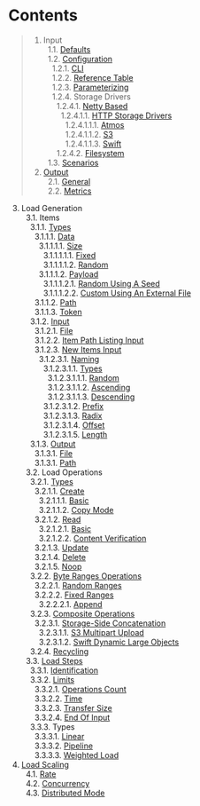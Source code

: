 # Contents

>
> 1. Input<br/>
> &nbsp;&nbsp;1.1. [Defaults](defaults)<br/>
> &nbsp;&nbsp;1.2. [Configuration](../input/configuration)<br/>
> &nbsp;&nbsp;&nbsp;&nbsp;1.2.1. [CLI](../input/configuration#11-cli)<br/>
> &nbsp;&nbsp;&nbsp;&nbsp;1.2.2. [Reference Table](../input/configuration#12-reference-table)<br/>
> &nbsp;&nbsp;&nbsp;&nbsp;1.2.3. [Parameterizing](../input/configuration#2-parameterization)<br/>
> &nbsp;&nbsp;&nbsp;&nbsp;1.2.4. Storage Drivers<br/>
> &nbsp;&nbsp;&nbsp;&nbsp;&nbsp;&nbsp;1.2.4.1. [Netty Based](../../storage/driver/coop/netty)<br/>
> &nbsp;&nbsp;&nbsp;&nbsp;&nbsp;&nbsp;&nbsp;&nbsp;1.2.4.1.1. [HTTP Storage Drivers](../../storage/driver/coop/netty/http)<br/>
> &nbsp;&nbsp;&nbsp;&nbsp;&nbsp;&nbsp;&nbsp;&nbsp;&nbsp;&nbsp;1.2.4.1.1.1. [Atmos](../../storage/driver/coop/netty/http/atmos)<br/>
> &nbsp;&nbsp;&nbsp;&nbsp;&nbsp;&nbsp;&nbsp;&nbsp;&nbsp;&nbsp;1.2.4.1.1.2. [S3](../../storage/driver/coop/netty/http/s3)<br/>
> &nbsp;&nbsp;&nbsp;&nbsp;&nbsp;&nbsp;&nbsp;&nbsp;&nbsp;&nbsp;1.2.4.1.1.3. [Swift](../../storage/driver/coop/netty/http/swift)<br/>
> &nbsp;&nbsp;&nbsp;&nbsp;&nbsp;&nbsp;1.2.4.2. [Filesystem](../../storage/driver/coop/nio/fs)<br/>
> &nbsp;&nbsp;1.3. [Scenarios](../input/scenarios)<br/>
> 2. [Output](../output)<br/>
> &nbsp;&nbsp;2.1. [General](../output#1-general)<br/>
> &nbsp;&nbsp;2.2. [Metrics](../output#2-metrics)<br/>
3. Load Generation<br/>
&nbsp;&nbsp;3.1. Items<br/>
&nbsp;&nbsp;&nbsp;&nbsp;3.1.1. [Types](item/types)<br/>
&nbsp;&nbsp;&nbsp;&nbsp;&nbsp;&nbsp;3.1.1.1. [Data](item/types#1-data)<br/>
&nbsp;&nbsp;&nbsp;&nbsp;&nbsp;&nbsp;&nbsp;&nbsp;3.1.1.1.1. [Size](item/types#11-size)<br/>
&nbsp;&nbsp;&nbsp;&nbsp;&nbsp;&nbsp;&nbsp;&nbsp;&nbsp;&nbsp;3.1.1.1.1.1. [Fixed](item/types#111-fixed)<br/>
&nbsp;&nbsp;&nbsp;&nbsp;&nbsp;&nbsp;&nbsp;&nbsp;&nbsp;&nbsp;3.1.1.1.1.2. [Random](item/types#112-random)<br/>
&nbsp;&nbsp;&nbsp;&nbsp;&nbsp;&nbsp;&nbsp;&nbsp;3.1.1.1.2. [Payload](item/types#12-payload)<br/>
&nbsp;&nbsp;&nbsp;&nbsp;&nbsp;&nbsp;&nbsp;&nbsp;&nbsp;&nbsp;3.1.1.1.2.1. [Random Using A Seed](item/types#121-random-using-a-seed)<br/>
&nbsp;&nbsp;&nbsp;&nbsp;&nbsp;&nbsp;&nbsp;&nbsp;&nbsp;&nbsp;3.1.1.1.2.2. [Custom Using An External File](item/types#122-custom-using-an-external-file)<br/>
&nbsp;&nbsp;&nbsp;&nbsp;&nbsp;&nbsp;3.1.1.2. [Path](item/types#2-path)<br/>
&nbsp;&nbsp;&nbsp;&nbsp;&nbsp;&nbsp;3.1.1.3. [Token](item/types#3-token)<br/>
&nbsp;&nbsp;&nbsp;&nbsp;3.1.2. [Input](item/input)<br/>
&nbsp;&nbsp;&nbsp;&nbsp;&nbsp;&nbsp;3.1.2.1. [File](item/input#1-file)<br/>
&nbsp;&nbsp;&nbsp;&nbsp;&nbsp;&nbsp;3.1.2.2. [Item Path Listing Input](item/input#2-item-path-listing-input)<br/>
&nbsp;&nbsp;&nbsp;&nbsp;&nbsp;&nbsp;3.1.2.3. [New Items Input](item/input#3-new-items-input)<br/>
&nbsp;&nbsp;&nbsp;&nbsp;&nbsp;&nbsp;&nbsp;&nbsp;3.1.2.3.1. [Naming](item/input#31-naming)<br/>
&nbsp;&nbsp;&nbsp;&nbsp;&nbsp;&nbsp;&nbsp;&nbsp;&nbsp;&nbsp;3.1.2.3.1.1. [Types](item/input#311-types)<br/>
&nbsp;&nbsp;&nbsp;&nbsp;&nbsp;&nbsp;&nbsp;&nbsp;&nbsp;&nbsp;&nbsp;&nbsp;3.1.2.3.1.1.1. [Random](item/input#3111-random)<br/>
&nbsp;&nbsp;&nbsp;&nbsp;&nbsp;&nbsp;&nbsp;&nbsp;&nbsp;&nbsp;&nbsp;&nbsp;3.1.2.3.1.1.2. [Ascending](item/input#3112-ascending)<br/>
&nbsp;&nbsp;&nbsp;&nbsp;&nbsp;&nbsp;&nbsp;&nbsp;&nbsp;&nbsp;&nbsp;&nbsp;3.1.2.3.1.1.3. [Descending](item/input#3113-descending)<br/>
&nbsp;&nbsp;&nbsp;&nbsp;&nbsp;&nbsp;&nbsp;&nbsp;&nbsp;&nbsp;3.1.2.3.1.2. [Prefix](item/input#312-prefix)<br/>
&nbsp;&nbsp;&nbsp;&nbsp;&nbsp;&nbsp;&nbsp;&nbsp;&nbsp;&nbsp;3.1.2.3.1.3. [Radix](item/input#313-radix)<br/>
&nbsp;&nbsp;&nbsp;&nbsp;&nbsp;&nbsp;&nbsp;&nbsp;&nbsp;&nbsp;3.1.2.3.1.4. [Offset](item/input#314-offset)<br/>
&nbsp;&nbsp;&nbsp;&nbsp;&nbsp;&nbsp;&nbsp;&nbsp;&nbsp;&nbsp;3.1.2.3.1.5. [Length](item/input#315-length)<br/>
&nbsp;&nbsp;&nbsp;&nbsp;3.1.3. [Output](item/output)<br/>
&nbsp;&nbsp;&nbsp;&nbsp;&nbsp;&nbsp;3.1.3.1. [File](item/output#1-file)<br/>
&nbsp;&nbsp;&nbsp;&nbsp;&nbsp;&nbsp;3.1.3.1. [Path](item/output#2-path)<br/>
&nbsp;&nbsp;3.2. Load Operations<br/>
&nbsp;&nbsp;&nbsp;&nbsp;3.2.1. [Types](load/operations/types)<br/>
&nbsp;&nbsp;&nbsp;&nbsp;&nbsp;&nbsp;3.2.1.1. [Create](load/operations/types#1-create)<br/>
&nbsp;&nbsp;&nbsp;&nbsp;&nbsp;&nbsp;&nbsp;&nbsp;3.2.1.1.1. [Basic](load/operations/types#11-basic)<br/>
&nbsp;&nbsp;&nbsp;&nbsp;&nbsp;&nbsp;&nbsp;&nbsp;3.2.1.1.2. [Copy Mode](load/operations/types#12-copy-mode)<br/>
&nbsp;&nbsp;&nbsp;&nbsp;&nbsp;&nbsp;3.2.1.2. [Read](load/operations/types#2-read)<br/>
&nbsp;&nbsp;&nbsp;&nbsp;&nbsp;&nbsp;&nbsp;&nbsp;3.2.1.2.1. [Basic](load/operations/types#21-basic)<br/>
&nbsp;&nbsp;&nbsp;&nbsp;&nbsp;&nbsp;&nbsp;&nbsp;3.2.1.2.2. [Content Verification](load/operations/types#22-content-verification)<br/>
&nbsp;&nbsp;&nbsp;&nbsp;&nbsp;&nbsp;3.2.1.3. [Update](load/operations/types#3-update)<br/>
&nbsp;&nbsp;&nbsp;&nbsp;&nbsp;&nbsp;3.2.1.4. [Delete](load/operations/types#4-delete)<br/>
&nbsp;&nbsp;&nbsp;&nbsp;&nbsp;&nbsp;3.2.1.5. [Noop](load/operations/types#5-noop)<br/>
&nbsp;&nbsp;&nbsp;&nbsp;3.2.2. [Byte Ranges Operations](load/operations/byte_ranges)<br/>
&nbsp;&nbsp;&nbsp;&nbsp;&nbsp;&nbsp;3.2.2.1. [Random Ranges](load/operations/byte_ranges#41-random-ranges)<br/>
&nbsp;&nbsp;&nbsp;&nbsp;&nbsp;&nbsp;3.2.2.2. [Fixed Ranges](load/operations/byte_ranges#42-fixed-ranges)<br/>
&nbsp;&nbsp;&nbsp;&nbsp;&nbsp;&nbsp;&nbsp;&nbsp;3.2.2.2.1. [Append](load/operations/byte_ranges#421-append)<br/>
&nbsp;&nbsp;&nbsp;&nbsp;3.2.3. [Composite Operations](load/operations/composite)<br/>
&nbsp;&nbsp;&nbsp;&nbsp;&nbsp;&nbsp;3.2.3.1. [Storage-Side Concatenation](load/operations/composite#1-storage-side-concatenation)<br/>
&nbsp;&nbsp;&nbsp;&nbsp;&nbsp;&nbsp;&nbsp;&nbsp;3.2.3.1.1. [S3 Multipart Upload](load/operations/composite#131-s3-multipart-upload)<br/>
&nbsp;&nbsp;&nbsp;&nbsp;&nbsp;&nbsp;&nbsp;&nbsp;3.2.3.1.2. [Swift Dynamic Large Objects](load/operations/composite#132-swift-dynamic-large-objects)<br/>
&nbsp;&nbsp;&nbsp;&nbsp;3.2.4. [Recycling](load/operations/recycling)<br/>
&nbsp;&nbsp;3.3. [Load Steps](load/steps)<br/>
&nbsp;&nbsp;&nbsp;&nbsp;3.3.1. [Identification](load/steps#1-identification)<br/>
&nbsp;&nbsp;&nbsp;&nbsp;3.3.2. [Limits](load/steps#2-limits)<br/>
&nbsp;&nbsp;&nbsp;&nbsp;&nbsp;&nbsp;3.3.2.1. [Operations Count](load/steps#21-operations-count)<br/>
&nbsp;&nbsp;&nbsp;&nbsp;&nbsp;&nbsp;3.3.2.2. [Time](load/steps#22-time)<br/>
&nbsp;&nbsp;&nbsp;&nbsp;&nbsp;&nbsp;3.3.2.3. [Transfer Size](load/steps#23-transfer-size)<br/>
&nbsp;&nbsp;&nbsp;&nbsp;&nbsp;&nbsp;3.3.2.4. [End Of Input](load/steps#24-end-of-input)<br/>
&nbsp;&nbsp;&nbsp;&nbsp;3.3.3. Types<br/>
&nbsp;&nbsp;&nbsp;&nbsp;&nbsp;&nbsp;3.3.3.1. [Linear](../../load/step/linear)<br/>
&nbsp;&nbsp;&nbsp;&nbsp;&nbsp;&nbsp;3.3.3.2. [Pipeline](../../load/step/pipeline)<br/>
&nbsp;&nbsp;&nbsp;&nbsp;&nbsp;&nbsp;3.3.3.3. [Weighted Load](../../load/step/weighted)<br/>
4. [Load Scaling](scaling)<br/>
&nbsp;&nbsp;4.1. [Rate](scaling#1-rate)<br/>
&nbsp;&nbsp;4.2. [Concurrency](scaling#2-concurrency)<br/>
&nbsp;&nbsp;4.3. [Distributed Mode](scaling3-distributed-mode)<br/>
